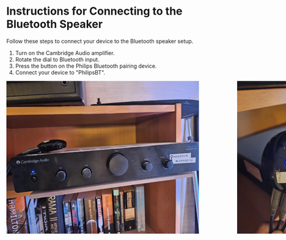 # Instructions for Connecting to the Bluetooth Speaker

Follow these steps to connect your device to the Bluetooth speaker setup. 

1. Turn on the Cambridge Audio amplifier.
2. Rotate the dial to Bluetooth input.  
3. Press the button on the Philips Bluetooth pairing device.  
4. Connect your device to "PhilipsBT".

<div style="display: flex; align-items: center;">
   <img src="./images/bluetooth_speaker.cambridge.jpg" alt="Cambridge Audio amplifier" height="400" style="margin-right: 100px;">
   <img src="./images/bluetooth_speaker.pairing.device.jpg" alt="Philips Bluetooth pairing device" height="400">
 </div>


